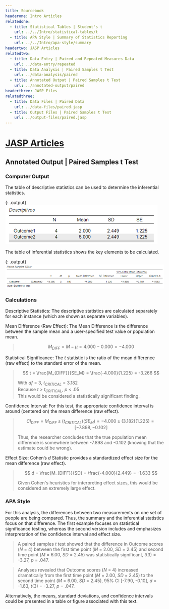 ```yaml
---
title: Sourcebook
headerone: Intro Articles
relatedone:
  - title: Statistical Tables | Student's t
    url: ../../Intro/statistical-tables/t
  - title: APA Style | Summary of Statistics Reporting
    url: ../../Intro/apa-style/summary
headertwo: JASP Articles
relatedtwo:
  - title: Data Entry | Paired and Repeated Measures Data
    url: ../data-entry/repeated
  - title: Data Analysis | Paired Samples t Test
    url: ../data-analysis/paired
  - title: Annotated Output | Paired Samples t Test
    url: ../annotated-output/paired
headerthree: JASP Files
relatedthree:
  - title: Data Files | Paired Data
    url: ../data-files/paired.jasp
  - title: Output Files | Paired Samples t Test
    url: ../output-files/paired.jasp
---
```


# [JASP Articles](../index.md)

## Annotated Output | Paired Samples t Test

### Computer Output

The table of descriptive statistics can be used to determine the inferential statistics.

{: .output}
![Screenshot of descriptive table](paired2.png)

The table of inferential statistics shows the key elements to be calculated.

{: .output}
![Screenshot of inferential table](paired3.png)

### Calculations

Descriptive Statistics: The descriptive statistics are calculated separately for each instance (which are shown as separate variables).

Mean Difference (Raw Effect): The Mean Difference is the difference between the sample mean and a user-specified test value or population mean.

> $$ M_{DIFF} = M - \mu = 4.000 − 0.000 = −4.000 $$

Statistical Significance: The *t* statistic is the ratio of the mean difference (raw effect) to the standard error of the mean.

> $$ t = \frac{M_{DIFF}}{SE_M} = \frac{-4.000}{1.225} = -3.266 $$
>
> With *df* = 3, *t<sub>CRITICAL</sub>* = 3.182  
> Because *t* > *t<sub>CRITICAL</sub>*, *p* < .05  
> This would be considered a statistically significant finding.

Confidence Interval: For this test, the appropriate confidence interval is around (centered on) the mean difference (raw effect).

> $$ CI_{DIFF} = M_{DIFF} \pm (t_{CRITICAL} ) (SE_M) = -4.000 \pm (3.182) (1.225) = [ −7.898, −0.102 ] $$
>
> Thus, the researcher concludes that the true population mean difference is somewhere between -7.898 and -0.102 (knowing that the estimate could be wrong).

Effect Size: Cohen’s *d* Statistic provides a standardized effect size for the mean difference (raw effect).

> $$ d = \frac{M_{DIFF}}{SD} = \frac{-4.000}{2.449} = -1.633 $$
>
> Given Cohen's heuristics for interpreting effect sizes, this would be considered an extremely large effect.

### APA Style

For this analysis, the differences between two measurements on one set of people are being compared. Thus, the summary and the inferential statistics focus on that difference. The first example focuses on statistical significance testing, whereas the second version includes and emphasizes interpretation of the confidence interval and effect size. 

> A paired samples *t* test showed that the difference in Outcome scores (*N* = 4) between the first time point (*M* = 2.00, *SD* = 2.45) and second time point (*M* = 6.00, *SD* = 2.45) was statistically significant, *t*(3) = -3.27, *p* = .047.

> Analyses revealed that Outcome scores (*N* = 4) increased dramatically from the first time point (*M* = 2.00, *SD* = 2.45) to the second time point (*M* = 6.00, *SD* = 2.45), 95% CI [-7.90, -0.10], *d* = -1.63, *t*(3) = -3.27, *p* = .047.

Alternatively, the means, standard deviations, and confidence intervals could be presented in a table or figure associated with this text.
